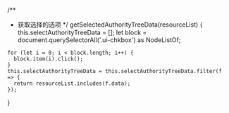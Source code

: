/**
   * 获取选择的选项
   */
  getSelectedAuthorityTreeData(resourceList) {
    this.selectAuthorityTreeData = [];
    let block = document.querySelectorAll('.ui-chkbox') as NodeListOf<HTMLElement>;

    for (let i = 0; i < block.length; i++) {
      block.item(i).click();
    }
    this.selectAuthorityTreeData = this.selectAuthorityTreeData.filter(f => {
      return resourceList.includes(f.data);
    });

  }
